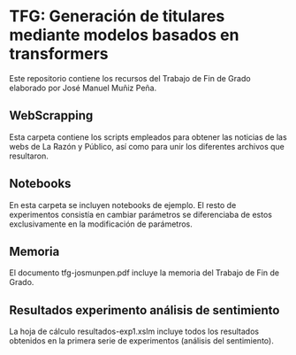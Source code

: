 # TFG: Generación de titulares mediante modelos basados en transformers
Este repositorio contiene los recursos del Trabajo de Fin de Grado elaborado por José Manuel Muñiz Peña.

## WebScrapping
Esta carpeta contiene los scripts empleados para obtener las noticias de las webs de La Razón y Público, así como para unir los diferentes archivos que resultaron.

## Notebooks
En esta carpeta se incluyen notebooks de ejemplo. El resto de experimentos consistía en cambiar parámetros se diferenciaba de estos exclusivamente en la modificación de parámetros.

## Memoria
El documento tfg-josmunpen.pdf incluye la memoria del Trabajo de Fin de Grado.

## Resultados experimento análisis de sentimiento
La hoja de cálculo resultados-exp1.xslm incluye todos los resultados obtenidos en la primera serie de experimentos (análisis del sentimiento). 
